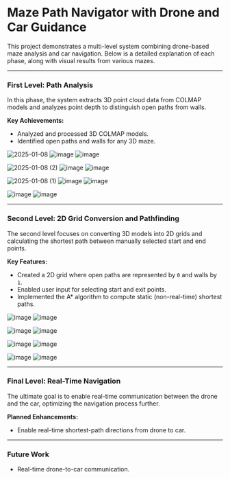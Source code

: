 # Maze Path Navigator with Drone and Car Guidance

This project demonstrates a multi-level system combining drone-based maze analysis and car navigation. Below is a detailed explanation of each phase, along with visual results from various mazes.

---

### **First Level: Path Analysis**
In this phase, the system extracts 3D point cloud data from COLMAP models and analyzes point depth to distinguish open paths from walls.

**Key Achievements:**
- Analyzed and processed 3D COLMAP models.
- Identified open paths and walls for any 3D maze.


![2025-01-08](https://github.com/user-attachments/assets/304da0c6-8d80-41f2-aac9-085a51689981)
![image](https://github.com/user-attachments/assets/5fb9bf2e-e740-4a69-89ed-d23c52a65403) ![image](https://github.com/user-attachments/assets/fcc4588a-a0cf-40c0-886a-3b93f4cf9e5f)

![2025-01-08 (2)](https://github.com/user-attachments/assets/bdd39a23-d787-459b-9a80-bbfcfbaea9cc)
![image](https://github.com/user-attachments/assets/6e476063-1b63-49b3-9220-a4e1c7f739e2) ![image](https://github.com/user-attachments/assets/07d4762b-fbfe-4bb5-8c67-1bd48b8cd5dc)

![2025-01-08 (1)](https://github.com/user-attachments/assets/acf40005-d678-4e26-a225-9bf918b04952)
![image](https://github.com/user-attachments/assets/c4d3bb86-7739-4d48-aee9-ab1e43f98d1d) ![image](https://github.com/user-attachments/assets/9512b776-b3d0-408c-b849-75b213e26b75)

![image](https://github.com/user-attachments/assets/025c6099-e570-4221-8c14-06acbd4b9c9a) ![image](https://github.com/user-attachments/assets/1513f382-4572-4bcc-b557-3f9f1d25904c)

---

### **Second Level: 2D Grid Conversion and Pathfinding**
The second level focuses on converting 3D models into 2D grids and calculating the shortest path between manually selected start and end points.

**Key Features:**
- Created a 2D grid where open paths are represented by `0` and walls by `1`.
- Enabled user input for selecting start and exit points.
- Implemented the A* algorithm to compute static (non-real-time) shortest paths.

![image](https://github.com/user-attachments/assets/2e6bf3b6-454a-4756-a993-dd9e14954b49) ![image](https://github.com/user-attachments/assets/9dcc80c4-8430-476a-9653-44ea3a7975ee)

![image](https://github.com/user-attachments/assets/9e05d7f2-8a0f-4082-a8dd-996dbae56b76) ![image](https://github.com/user-attachments/assets/b06071ba-fa31-4cbb-bf78-2d81d2453847)

![image](https://github.com/user-attachments/assets/2a0c995f-e317-4668-8be4-733f554ebabc) ![image](https://github.com/user-attachments/assets/f3b31a55-3102-432c-b44e-6cbe23b3e5db)

![image](https://github.com/user-attachments/assets/68adcfaa-f1cc-43a0-b479-5bc3b0798f5e) ![image](https://github.com/user-attachments/assets/4ea8e294-adab-4216-8a88-a11f610af1e6)

---

### **Final Level: Real-Time Navigation**
The ultimate goal is to enable real-time communication between the drone and the car, optimizing the navigation process further.

**Planned Enhancements:**
- Enable real-time shortest-path directions from drone to car.

---

### **Future Work**
- Real-time drone-to-car communication.
